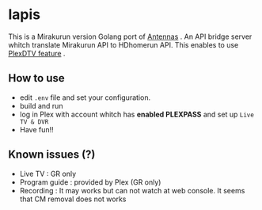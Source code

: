# lapis
This is a Mirakurun version Golang port of [Antennas](https://github.com/TheJF/antennas) .
An API bridge server whitch translate Mirakurun API to HDhomerun API.
This enables to use [PlexDTV feature](https://www.plex.tv/ja/live-tv-dvr/) .

## How to use
- edit `.env` file and set your configuration.
- build and run
- log in Plex with account whitch has **enabled PLEXPASS** and set up `Live TV & DVR`
- Have fun!!

## Known issues (?)
- Live TV : GR only
- Program guide : provided by Plex (GR only)
- Recording : It may works but can not watch at web console. It seems that CM removal does not works
